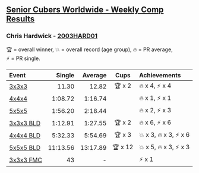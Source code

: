 <style>table {white-space: nowrap;}</style>

## [Senior Cubers Worldwide - Weekly Comp Results](/scw-comp/results/)
### Chris Hardwick - [2003HARD01](https://www.worldcubeassociation.org/persons/2003HARD01)

<span style="white-space: nowrap;">🏆 = overall winner</span>, <span style="white-space: nowrap;">💥 = overall record (age group)</span>, <span style="white-space: nowrap;">🔥 = PR average</span>, <span style="white-space: nowrap;">⚡ = PR single</span>.

| Event | Single | Average | Cups | Achievements|
| :-- | --: | --: | :--: | :-- |
| [3x3x3](333.md) | 11.30 | 12.82 | 🏆 x 2 | 🔥 x 4, ⚡ x 4 |
| [4x4x4](444.md) | 1:08.72 | 1:16.74 |  | 🔥 x 1, ⚡ x 1 |
| [5x5x5](555.md) | 1:56.20 | 2:18.44 |  | 🔥 x 2, ⚡ x 3 |
| [3x3x3 BLD](333bf.md) | 1:12.91 | 1:27.55 | 🏆 x 2 | 🔥 x 6, ⚡ x 6 |
| [4x4x4 BLD](444bf.md) | 5:32.33 | 5:54.69 | 🏆 x 3 | 💥 x 3, 🔥 x 3, ⚡ x 6 |
| [5x5x5 BLD](555bf.md) | 11:13.56 | 13:17.89 | 🏆 x 12 | 💥 x 5, 🔥 x 3, ⚡ x 3 |
| [3x3x3 FMC](333fm.md) | 43 | - |  | ⚡ x 1 |

<!-- Global site tag (gtag.js) - Google Analytics -->
<script async src="https://www.googletagmanager.com/gtag/js?id=UA-86348435-3"></script>
<script>window.dataLayer = window.dataLayer || []; function gtag() {dataLayer.push(arguments);} gtag('js', new Date()); gtag('config', 'UA-86348435-3');</script>
